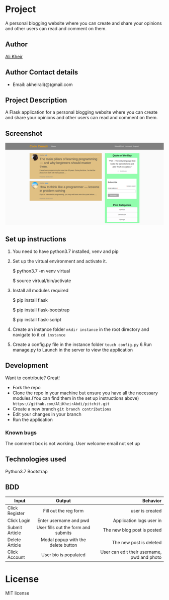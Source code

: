 # Project
A personal blogging website where you can create and share your opinions and other users can read and comment on them. 

## Author
[Ali Kheir](https://github.com/AliKheirAbdi)

## Author Contact details
* Email: akheirali(@)gmail.com


## Project Description
A Flask application for a personal blogging website where you can create and share your opinions and other users can read and comment on them.
## Screenshot
![image](https://github.com/AliKheirAbdi/blogger/blob/master/screen.png)

## Set up instructions
1. You need to have python3.7 installed, venv and pip
2. Set up the virtual environment and activate it.

    
    $ python3.7 -m venv virtual


    $ source virtual/bin/activate


3. Install all modules required

    $ pip install flask


    $ pip install flask-bootstrap


    $ pip install flask-script

4. Create an instance folder ```mkdir instance``` in the root directory and navigate to it ```cd instance```
5. Create a config.py file in the instance folder ```touch config.py```
6.Run manage.py to Launch in the server to view the application

## Development
Want to contribute? Great!
* Fork the repo
* Clone the repo in your machine but ensure you have all the necessary modules.(You can find them in the set up instructions above)
```https://github.com/AliKheirAbdi/pitchit.git```
* Create a new branch ```git branch contributions```
* Edit your changes in your branch
* Run the application

### Known bugs
The comment box is not working.
User welcome email not set up

## Technologies used
Python3.7
Bootstrap

## BDD
| Input        | Output           | Behavior  |
| ------------- |:-------------:| -----:|
| Click Register      | Fill out the reg form | user is created |
| Click Login     | Enter username and pwd   | Application logs user in |
| Submit Article| User fills out the form and submits | The new blog post is posted|
| Delete Article| Modal popup with the delete button | The new post is deleted| Deleted from site
| Click Account| User bio is populated | User can edit their username, pwd and photo|




# License
MIT license
